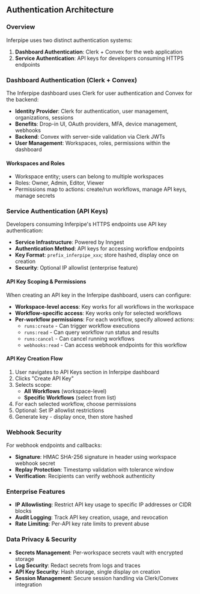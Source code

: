 ## Authentication Architecture

### Overview

Inferpipe uses two distinct authentication systems:

1. **Dashboard Authentication**: Clerk + Convex for the web application
2. **Service Authentication**: API keys for developers consuming HTTPS endpoints

### Dashboard Authentication (Clerk + Convex)

The Inferpipe dashboard uses Clerk for user authentication and Convex for the backend:

- **Identity Provider**: Clerk for authentication, user management, organizations, sessions
- **Benefits**: Drop-in UI, OAuth providers, MFA, device management, webhooks
- **Backend**: Convex with server-side validation via Clerk JWTs
- **User Management**: Workspaces, roles, permissions within the dashboard

#### Workspaces and Roles
- Workspace entity; users can belong to multiple workspaces
- Roles: Owner, Admin, Editor, Viewer
- Permissions map to actions: create/run workflows, manage API keys, manage secrets

### Service Authentication (API Keys)

Developers consuming Inferpipe's HTTPS endpoints use API key authentication:

- **Service Infrastructure**: Powered by Inngest
- **Authentication Method**: API keys for accessing workflow endpoints
- **Key Format**: `prefix_inferpipe_xxx`; store hashed, display once on creation
- **Security**: Optional IP allowlist (enterprise feature)

#### API Key Scoping & Permissions

When creating an API key in the Inferpipe dashboard, users can configure:

- **Workspace-level access**: Key works for all workflows in the workspace
- **Workflow-specific access**: Key works only for selected workflows
- **Per-workflow permissions**: For each workflow, specify allowed actions:
  - `runs:create` - Can trigger workflow executions
  - `runs:read` - Can query workflow run status and results
  - `runs:cancel` - Can cancel running workflows
  - `webhooks:read` - Can access webhook endpoints for this workflow

#### API Key Creation Flow

1. User navigates to API Keys section in Inferpipe dashboard
2. Clicks "Create API Key"
3. Selects scope:
   - **All Workflows** (workspace-level)
   - **Specific Workflows** (select from list)
4. For each selected workflow, choose permissions
5. Optional: Set IP allowlist restrictions
6. Generate key - display once, then store hashed

### Webhook Security

For webhook endpoints and callbacks:

- **Signature**: HMAC SHA-256 signature in header using workspace webhook secret
- **Replay Protection**: Timestamp validation with tolerance window
- **Verification**: Recipients can verify webhook authenticity

### Enterprise Features

- **IP Allowlisting**: Restrict API key usage to specific IP addresses or CIDR blocks
- **Audit Logging**: Track API key creation, usage, and revocation
- **Rate Limiting**: Per-API key rate limits to prevent abuse

### Data Privacy & Security

- **Secrets Management**: Per-workspace secrets vault with encrypted storage
- **Log Security**: Redact secrets from logs and traces
- **API Key Security**: Hash storage, single display on creation
- **Session Management**: Secure session handling via Clerk/Convex integration
